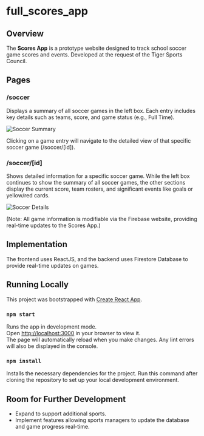 # full_scores_app

## Overview
The **Scores App** is a prototype website designed to track school soccer game scores and events. Developed at the request of the Tiger Sports Council.

## Pages

### /soccer
Displays a summary of all soccer games in the left box. Each entry includes key details such as teams, score, and game status (e.g., Full Time). 

![Soccer Summary](https://lh3.googleusercontent.com/fife/ALs6j_GU8t_zx9fZSy0KCtB6vM8qr-gztye2XP6ee_npTtKj3zAtBGQ0QKhbsupV0K1QAw9-EzMYTki4B8mGGFh7YvZnNqRHDhHQeHRmZgNB7vurQ_ngrYVzM72NJs65ZJUwnnOQwpYwRcMtiE_9H0qtnrj0RfAtSkFeijGScoyRQr37A11BQDSO9PPfVPfotzd4tMb0ozWkvjXx_IUDNsprxxYRNe0P90AXTvlqK7B6eWmhBpq1z8vW1nZXjmtV5S6aL_-udks7N7LUkDpW_oucQ0qWvZT3YhEZyX7t5A57488qsYlwhRs1lYWsKFvw7NriEwqVI3mXaV20cwltW8M4_yi5sZxIV4BdyGJ4hReMkLIdqu4IwMHG6Zoqr4I_uRdiUWVc-4ilIfMIoLAvoZf27al-xRaUnVdcgPExA0DRr7ehzffLxcAmzpUsd_G8pNYxHc4cZPI2uQiQ2bU-E_D4LzhuMH5PvHpo7ncyTa2A7dapvgxVyBydcR4rhp5HPwskUoSn9Sdzj4V0XRKjIr9HNvqudibw4_WbcZx27nyiLOnTtxcuub5W123fErkKM50irgjUmNJT9BfQxu9xligrG_k5k-ojb7D3-XdX92G9OusLhT5mlJLqBMEOKIAWAUEgi5ZLe6PRTVtjsFnHzArX8ahWgnLS7OyNS3w1_wJFBRt4gZ8mP9JCbWnnFp7nVSNzttN6moE9d0Ss-Dxb7hrwzq2CZhNmZCzvPJ0z8IsJ6LNVF_FWVUQA5N4dTjsgs5Dtmkjw3O840wVTiE6RJ6FJ31VG9e5LJ7stdF9G1Rc4zUBtWfK0m8VBC5zQoKw1wGNcmeHp8Y1VZnz-Tgg9xdlrkTMFND2Dz7PaewPsC7QCvXHd5XlUNei5_kMlu9Y6I-K7dheVxspl1ubpxeOiODHqhbaSd4etgDOjRCDUj3zEkGZtIaZj6jUktak6KBa9x_i_1Cb4-PBJ4KFnlxOxZnXzZ6YLNibqSHoq2j5AykEYj3bIj1lHxD0S2iQXoPbJm_Qy6NUoLGqTowon_Ybdtbw4PSWP3qHJAO374YkTniW7mEbZsqMniLQfY29MYLyaHyUmx9rTnIKXI7V4ADwwsHJCYuQ37OBfVZ7urmG6f0wQhVxq5eSoNU4lJ8oNounQt76F0yCW96gRGZjAiGZzYyc2HYgyK4O8R1N-z_riR2l4EbFHGrTc5zfuKCrnl6TvffK-UZXmQCkSb3P4DL9pIKQKjQhA5nq7aWqQKRuWQCyVkXDmhTPxpx07Z7wV8ONealrPKVUJY06eoDCeqOhF0mTQ9kKzf-uB_lWjBHsKuDaC1B1d-UpzVHduo8o_Q_Pa4UDJVGh_FW6--acJEBKjlfBKld_UQ4z5dMwyPRIeBkbM1_ng5QMnlKsl2-i02LXh8pYUQhoympd_ZctwJz9oKqt7wQhRYswMT7e0q1DzA3RvWwxd1eBfiFko_LOOmMx2r0MCtBCleP4zyQLso9vLhSgLjiFWA-fuptwo0EAbM2YnP4SjyfzyymOS7Y9aohVQYhLf9kRxU082u6ZQLKvI3kq0UmMjZbUs7-axy_umoV4oOBc61DOgk4NDJ-zbrMY3rgXIL7L7jXVEAxxmPUsIYHcsU4a6SV3-ljM5SOfvvwy-3SIliiDowmWcz6oX1ADlj9lhDb60Rm7JChywyRnV7Gg6Q8SEbNsV=w3012-h1532)

Clicking on a game entry will navigate to the detailed view of that specific soccer game (/soccer/[id]).

### /soccer/[id]
Shows detailed information for a specific soccer game. While the left box continues to show the summary of all soccer games, the other sections display the current score, team rosters, and significant events like goals or yellow/red cards.

![Soccer Details](https://lh3.googleusercontent.com/fife/ALs6j_HZLcd2Sc0HvrlBYKUXnbjAHyTnaQOfmk_wpTs18RbIe4K5uI4jchb7YzfYnRm-_8VJ9SNlHvTW1PVbipVC-rs994x8bdKiYhleJKK7JINznxESmimGQySDM2HiRGA-6UjCWnKTrkRnD3vFUwN45QZM3U7DGQSD5DZVRtfOWDWa_4J5KsKo47c88di1gX7RbaYt9Hox-4CLAMJ8-6wPiZqGYrinm-4_DsPcefNJ56A-a2E18ZwRtNMUCbOFq1W8TtR-1z-W0qcfWmHqKJkb_ZYIUtSg5_iEjzv_DdoFbBIEIdnm5B5TYu2Fy-pjrvS_rqWfAXINqVUgtHEkKwsTzVKKy4QbcTQ5HqtKQXgn-lK35Kp8Gm9SRx_9_ErrWX_WzKWI3jVdevdWgbXQtS_NUdH9-SqOA0FvSXeHhFLfa1iRVVTZQ2Wk8BBXrdjgyRGGTeTFv0Now3WAmUUEhU3k0lpLAp2rr9YxdJ93ekMkPBsF2rdykYRnFqZIi5jmM5BF3YzgbAiiSKTeG2WiKGYUVG8iU44s_QvkZyXUm5Ww7AKDplaYiyRv9h5KNGKxM-iAUBoT3cXeoLDQv3L9DE9DX76S7GK5AOPh-7cYat6GJ5pszW7hOU5Rns-6AchuCC-ZBBR0-MooIMoFkURuwRR8RfPf2jyxJffRyuUGEVOQvu8fQtDRP7PZL9xyZCnP7lQ_rR5oMQENbUtvVSE-FUKRKNRbxurj-mMDKwXq2hmOPEIxmZXsP2oHN5zk3J3ywhrrzGCNp8G63lsNXsdaDau0X92eF7jr4cVzLT56R47k0C3cc6Op3bxe6RpNEtaIZNaYwrQZ75gQlolg5x4YSoHiBJU4e9F8nbAbCZxTS91lUM6zL90_fTtetJDvjwJBpSNPgjM57mPApsRC2OhAE5bMYXLBBNasm7PZb2MIrU3VahAG_047Kn9PyNEA3aiqHY-oCMUGLjYhcAJ2g6AMC_G-R3mSL5oeKnQdkYVF5acA3e6vv7ypR9c1Ubi23zWkubqwYegrLRBzKNqX_x2BGgb4pfXUhe7AA31v3iFHhQatMy4nnAXu67xLwoDnf_dbDt4JbBYN95LhQGCiqaHj5PP3V74_ITsI7R9-LwQqCcUEpOQ55Aht96FnromsUVViTqiej7YAmChhVvXjWd68wmbMW708djHsuEUt2LWYhhP5j5VnTUI3n8q9Y3izmEAiFXYas6VC_VEtftsu8ufTitmg-70eEuD0KYETZUDIg0S_FuWdXmv7wponnJmv2X93m6wOguirpatQrtTxl3H3iXjCo_UZzxKSMBEFZCrYl19c_Drsj5ZZyBhSmOjVervdMWJy_blLpyzwurQ5flryv3GeTCUMXyWdALWLXOHDcijW9ZMmFUj91EskgfvDRadz0uu4GFRmhnkMtSp4sxruqiDbdIa9Uu6GHjvYBmMbUhn67_AGojwx_kXaWKO5gOYSulHFMbXmt5bCKpkdEqK5sPUKmpZZjHXTuPEWEj2qQaagDGg5QTvXonRDwi9FInXhm_i_-fHdcJjgRx_G9alNStgm7TGNXP3HFkepzJkVYM3nZN8d5FRTyydyVbes3DqXA6JP1DaybxDQgRQvSH18FzesVEm34-wizbbo8awga0yeYQlYm1sqqaE-U_0J3MpQdPK0vINBMiv3sQ9PYdOY_Kf-eGWnV-Hn=w3012-h1532)

(Note: All game information is modifiable via the Firebase website, providing real-time updates to the Scores App.)

## Implementation
The frontend uses ReactJS, and the backend uses Firestore Database to provide real-time updates on games.

## Running Locally

This project was bootstrapped with [Create React App](https://github.com/facebook/create-react-app).

### `npm start`
Runs the app in development mode.\
Open [http://localhost:3000](http://localhost:3000) in your browser to view it.\
The page will automatically reload when you make changes. Any lint errors will also be displayed in the console.

### `npm install`
Installs the necessary dependencies for the project. Run this command after cloning the repository to set up your local development environment.

## Room for Further Development
- Expand to support additional sports.
- Implement features allowing sports managers to update the database and game progress real-time.
